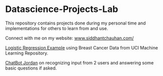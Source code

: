 # Datascience-Projects-Lab

This repository contains projects done during my personal time and implementations for others to learn from and use.

Connect with me on my website: www.siddhantchauhan.com/

[Logistic Regression Example](https://github.com/siddchauhan77/Datascience-Projects-Lab/blob/main/Logistic_Regression_Practical_Example.ipynb) using Breast Cancer Data from UCI Machine Learning Repository.

[ChatBot Jordan](https://github.com/siddchauhan77/Datascience-Projects-Lab/tree/main/Chatbot) on recognizing input from 2 users and answering some basic questions if asked.
